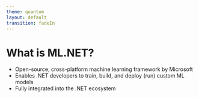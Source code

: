 ```yaml
---
theme: quantum
layout: default
transition: fadeIn
---
```


# What is ML.NET?
-	Open-source, cross-platform machine learning framework by Microsoft
-	Enables .NET developers to train, build, and deploy (run) custom ML models
-	Fully integrated into the .NET ecosystem